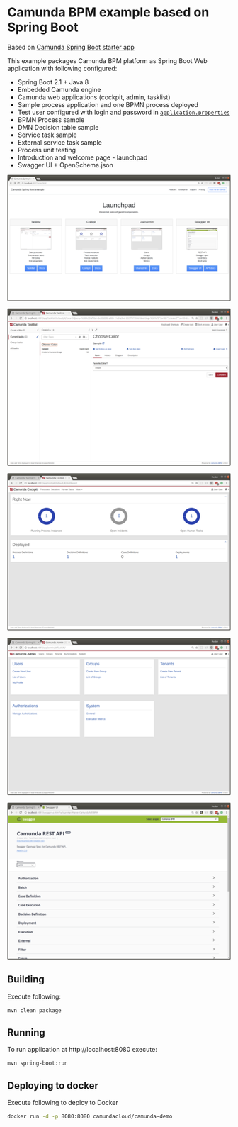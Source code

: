 # Camunda BPM example based on Spring Boot

Based on [Camunda Spring Boot starter app](https://github.com/camunda/camunda-bpm-examples/tree/master/spring-boot-starter/example-webapp?ref=7f807189b443c2f10e8cb192303a46b0fef7ac62)

This example packages Camunda BPM platform as Spring Boot Web application with following configured:

* Spring Boot 2.1 + Java 8
* Embedded Camunda engine
* Camunda web applications (cockpit, admin, tasklist) 
* Sample process application and one BPMN process deployed
* Test user configured with login and password in [`application.properties`](src/main/resources/application.properties)
* BPMN Process sample
* DMN Decision table sample
* Service task sample
* External service task sample
* Process unit testing
* Introduction and welcome page - launchpad
* Swagger UI + OpenSchema.json

![Launchpad](src/main/resources/static/launchpad/launchpad.png)

![Tasklist](src/main/resources/static/launchpad/tasklist.png)

![Cockpit](src/main/resources/static/launchpad/cockpit.png)

![User admin](src/main/resources/static/launchpad/useradmin.png)

![Swagger UI](src/main/resources/static/launchpad/swagger.png)

## Building

Execute following:

```bash
mvn clean package
```

## Running

To run application at http://localhost:8080 execute:

```bash
mvn spring-boot:run
```

## Deploying to docker

Execute following to deploy to Docker

```bash
docker run -d -p 8080:8080 camundacloud/camunda-demo 
```
